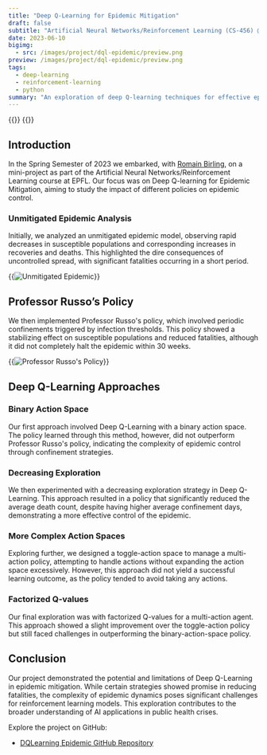 ```yaml
---
title: "Deep Q-Learning for Epidemic Mitigation"
draft: false
subtitle: "Artificial Neural Networks/Reinforcement Learning (CS-456) @EPFL"
date: 2023-06-10
bigimg:
  - src: /images/project/dql-epidemic/preview.png
preview: /images/project/dql-epidemic/preview.png
tags:
  - deep-learning
  - reinforcement-learning
  - python
summary: "An exploration of deep Q-learning techniques for effective epidemic mitigation strategies, conducted as part of an EPFL course project."
---
```


{{<link href="https://github.com/antoninfaure/DQLearning-epidemic" class="btn btn-cyan my-3" target="_blank" inner="GitHub">}}
{{<link href="/docs/project/dql-epidemic/report.pdf" class="btn btn-red my-3" target="_blank" inner="Report">}}

## Introduction

In the Spring Semester of 2023 we embarked, with [Romain Birling](https://github.com/rombirli), on a mini-project as part of the Artificial Neural Networks/Reinforcement Learning course at EPFL. Our focus was on Deep Q-learning for Epidemic Mitigation, aiming to study the impact of different policies on epidemic control.

### Unmitigated Epidemic Analysis

Initially, we analyzed an unmitigated epidemic model, observing rapid decreases in susceptible populations and corresponding increases in recoveries and deaths. This highlighted the dire consequences of uncontrolled spread, with significant fatalities occurring in a short period.

{{<image src="/images/project/dql-epidemic/unmitigated.png" alt="Unmitigated Epidemic" position="center">}}

## Professor Russo’s Policy

We then implemented Professor Russo's policy, which involved periodic confinements triggered by infection thresholds. This policy showed a stabilizing effect on susceptible populations and reduced fatalities, although it did not completely halt the epidemic within 30 weeks.

{{<image src="/images/project/dql-epidemic/russo.png" alt="Professor Russo's Policy" position="center">}}

## Deep Q-Learning Approaches

### Binary Action Space

Our first approach involved Deep Q-Learning with a binary action space. The policy learned through this method, however, did not outperform Professor Russo's policy, indicating the complexity of epidemic control through confinement strategies.

### Decreasing Exploration

We then experimented with a decreasing exploration strategy in Deep Q-Learning. This approach resulted in a policy that significantly reduced the average death count, despite having higher average confinement days, demonstrating a more effective control of the epidemic.

### More Complex Action Spaces

Exploring further, we designed a toggle-action space to manage a multi-action policy, attempting to handle actions without expanding the action space excessively. However, this approach did not yield a successful learning outcome, as the policy tended to avoid taking any actions.

### Factorized Q-values

Our final exploration was with factorized Q-values for a multi-action agent. This approach showed a slight improvement over the toggle-action policy but still faced challenges in outperforming the binary-action-space policy.

## Conclusion

Our project demonstrated the potential and limitations of Deep Q-Learning in epidemic mitigation. While certain strategies showed promise in reducing fatalities, the complexity of epidemic dynamics poses significant challenges for reinforcement learning models. This exploration contributes to the broader understanding of AI applications in public health crises.

Explore the project on GitHub:

- [DQLearning Epidemic GitHub Repository](https://github.com/antoninfaure/DQLearning-epidemic)